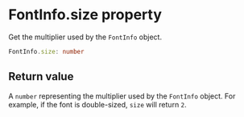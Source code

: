 # FontInfo.size property

Get the multiplier used by the `FontInfo` object.

```typescript
FontInfo.size: number
```

## Return value

A `number` representing the multiplier used by the `FontInfo` object. For example, if the font is double-sized, `size` will return `2`.